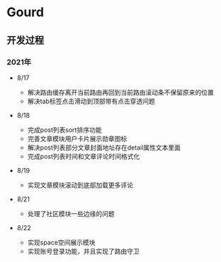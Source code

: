 # Gourd

## 开发过程

### 2021年

- 8/17
	- 解决路由缓存离开当前路由再回到当前路由滚动条不保留原来的位置
	- 解决tab标签点击滑动到顶部带有点击穿透问题

- 8/18
	- 完成post列表sort排序功能
	- 完善文章模块用户卡片展示勋章图标
	- 解决post列表部分文章封面地址存在detail属性文本里面
	- 完成post列表时间和文章评论时间格式化

- 8/19
	- 实现文章模块滚动到底部加载更多评论

- 8/21
	- 处理了社区模块一些边缘的问题

- 8/22
	- 实现space空间展示模块
	- 实现账号登录功能，并且实现了路由守卫